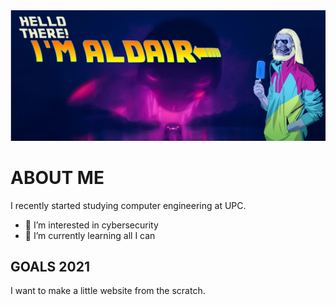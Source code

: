 <img src="/images/header1.png"/>

# ABOUT ME
I recently started studying computer engineering at UPC. 


- 👀 I’m interested in cybersecurity
- 🌱 I’m currently learning all I can

## GOALS 2021
I want to make a little website from the scratch.
<!----
 💞️ I’m looking to collaborate on 
- 📫 How to reach me ...
--->


